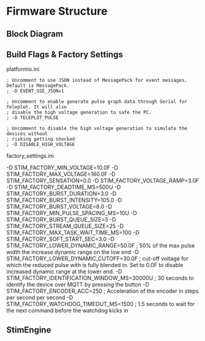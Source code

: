# Firmware Structure

## Block Diagram

## Build Flags & Factory Settings

platformio.ini

    ; Uncomment to use JSON instead of MessagePack for event messages. Default is MessagePack.
    ; -D EVENT_USE_JSON=1

    ; Uncomment to enable generate pulse graph data through Serial for Teleplot. It will also
    ; disable the high voltage generation to safe the PC.
    ; -D TELEPLOT_PULSE

    ; Uncomment to disable the high voltage generation to simulate the devices without
    ; risking getting shocked
    ; -D DISABLE_HIGH_VOLTAGE

factory_settings.ini

-D STIM_FACTORY_MIN_VOLTAGE=10.0F
-D STIM_FACTORY_MAX_VOLTAGE=160.0F
-D STIM_FACTORY_SENSATION=0.0
-D STIM_FACTORY_VOLTAGE_RAMP=3.0F
-D STIM_FACTORY_DEADTIME_MS=500U
-D STIM_FACTORY_BURST_DURATION=3.0
-D STIM_FACTORY_BURST_INTENSITY=105.0
-D STIM_FACTORY_BURST_VOLTAGE=8.0
-D STIM_FACTORY_MIN_PULSE_SPACING_MS=10U
-D STIM_FACTORY_BURST_QUEUE_SIZE=5
-D STIM_FACTORY_STREAM_QUEUE_SIZE=25
-D STIM_FACTORY_MAX_TASK_WAIT_TIME_MS=100
-D STIM_FACTORY_SOFT_START_SEC=3.0
-D STIM_FACTORY_LOWER_DYNAMIC_RANGE=50.0F ; 50% of the max pulse width the increase dynamic range on the low end
-D STIM_FACTORY_LOWER_DYNAMIC_CUTOFF=30.0F ; cut-off voltage for which the reduced pulse with is fully blended in. Set to 0.0F to disable increased dynamic range at the lower end.
-D STIM_FACTORY_IDENTIFICATION_WINDOW_MS=30000U ; 30 seconds to identify the device over MQTT by pressing the button
-D STIM_FACTORY_ENCODER_ACC=250 ; Acceleration of the encoder in steps per second per second
-D STIM_FACTORY_WATCHDOG_TIMEOUT_MS=1500 ; 1.5 seconds to wait for the next command before the watchdog kicks in

## StimEngine
